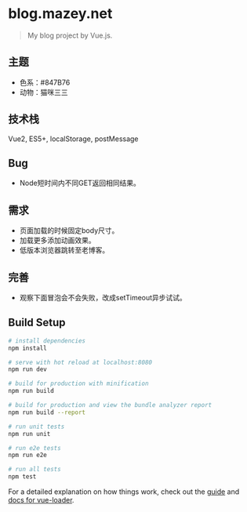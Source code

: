 # blog.mazey.net

> My blog project by Vue.js.

## 主题

- 色系：#847B76
- 动物：猫咪三三

## 技术栈

Vue2, ES5+, localStorage, postMessage

## Bug

- Node短时间内不同GET返回相同结果。

## 需求

- 页面加载的时候固定body尺寸。
- 加载更多添加动画效果。
- 低版本浏览器跳转至老博客。

## 完善

- 观察下面冒泡会不会失败，改成setTimeout异步试试。

## Build Setup

``` bash
# install dependencies
npm install

# serve with hot reload at localhost:8080
npm run dev

# build for production with minification
npm run build

# build for production and view the bundle analyzer report
npm run build --report

# run unit tests
npm run unit

# run e2e tests
npm run e2e

# run all tests
npm test
```

For a detailed explanation on how things work, check out the [guide](http://vuejs-templates.github.io/webpack/) and [docs for vue-loader](http://vuejs.github.io/vue-loader).
